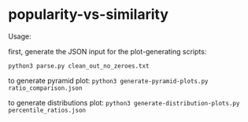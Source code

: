 # popularity-vs-similarity

Usage:

first, generate the JSON input for the plot-generating scripts:

`python3 parse.py clean_out_no_zeroes.txt`

to generate pyramid plot:
`python3 generate-pyramid-plots.py ratio_comparison.json`

to generate distributions plot:
`python3 generate-distribution-plots.py percentile_ratios.json`
